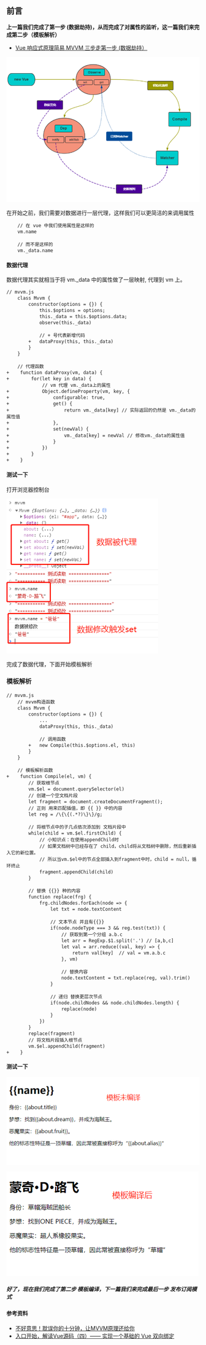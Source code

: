 ## 前言
**上一篇我们完成了第一步 (数据劫持)，从而完成了对属性的监听，这一篇我们来完成第二步（模板解析）**

- [Vue 响应式原理简易 MVVM 三步走第一步 (数据劫持）](https://juejin.im/post/5d2d6bad6fb9a07ef710a683)

![image](https://github.com/seven-it/Learn-Vue/blob/master/Vue%E5%93%8D%E5%BA%94%E5%BC%8F%E5%8E%9F%E7%90%86%E4%B8%89%E9%83%A8%E8%B5%B0/images/00.png)

在开始之前，我们需要对数据进行一层代理，这样我们可以更简洁的来调用属性

```
    // 在 vue 中我们使用属性是这样的
    vm.name
    
    // 而不是这样的
    vm._data.name
```
#### 数据代理
数据代理其实就相当于将 vm._data 中的属性做了一层映射, 代理到 vm 上。

```
// mvvm.js
    class Mvvm {
        constructor(options = {}) {
            this.$options = options;
            this._data = this.$options.data;
            observe(this._data)
            
            // + 号代表新增代码
        +   dataProxy(this, this._data)
        }
    }    
    
    // 代理函数
+    function dataProxy(vm, data) {
+        for(let key in data) {
             // vm 代理 vm._data上的属性
+            Object.defineProperty(vm, key, {
+                configurable: true,
+                get() {
+                    return vm._data[key] // 实际返回的仍然是 vm._data的属性值
+                },
+                set(newVal) {
+                    vm._data[key] = newVal // 修改vm._data的属性值
+                }
+            })
+        }
+    }
```
#### 测试一下
打开浏览器控制台

![image](https://github.com/seven-it/Learn-Vue/blob/master/Vue%E5%93%8D%E5%BA%94%E5%BC%8F%E5%8E%9F%E7%90%86%E4%B8%89%E9%83%A8%E8%B5%B0/images/c1.png)

完成了数据代理，下面开始模板解析
### 模板解析

```
// mvvm.js
    // mvvm构造函数
    class Mvvm {
        constructor(options = {}) {
            ...
            dataProxy(this, this._data)
            
            // 调用函数
        +   new Compile(this.$options.el, this)
        }
    }
    
    // 模板解析函数
+    function Compile(el, vm) {
        // 获取根节点
        vm.$el = document.querySelector(el)
        // 创建一个空文档片段
        let fragment = document.createDocumentFragment();
        // 正则 用来匹配插值，即 {{ }} 中的内容
        let reg = /\{\{(.*?)\}\}/g;
        
        // 将根节点中的子几点依次添加到 文档片段中
        while(child = vm.$el.firstChild) {
            // 小知识点：在使用appendChild时
            // 如果文档树中已经存在了 child，child将从文档树中删除，然后重新插入它的新位置。
            // 所以当vm.$el中的节点全部插入到fragment中时，child = null，循环终止
            fragment.appendChild(child)
        }
        
        // 替换 {{}} 种的内容
        function replace(frg) {
            frg.childNodes.forEach(node => {
                let txt = node.textContent
                
                // 文本节点 并且有{{}}
                if(node.nodeType === 3 && reg.test(txt)) {
                    // 获取到第一个分组 a.b.c
                    let arr = RegExp.$1.split('.') // [a,b,c]
                    let val = arr.reduce((val, key) => {
                        return val[key]  // val = vm.a.b.c
                    }, vm)
                    
                    // 替换内容
                    node.textContent = txt.replace(reg, val).trim()
                }
                
                // 递归 替换更层次节点
                if(node.childNodes && node.childNodes.length) {
                    replace(node)
                }
            })
        }
        replace(fragment)
        // 将文档片段插入根节点
        vm.$el.appendChild(fragment)
+    }
```
#### 测试一下
![image](https://github.com/seven-it/Learn-Vue/blob/master/Vue%E5%93%8D%E5%BA%94%E5%BC%8F%E5%8E%9F%E7%90%86%E4%B8%89%E9%83%A8%E8%B5%B0/images/c2.png)

![image](https://github.com/seven-it/Learn-Vue/blob/master/Vue%E5%93%8D%E5%BA%94%E5%BC%8F%E5%8E%9F%E7%90%86%E4%B8%89%E9%83%A8%E8%B5%B0/images/c3.png)

##### 好了，现在我们完成了第二步 模板编译，下一篇我们来完成最后一步 发布订阅模式 
#### 参考资料
- [不好意思！耽误你的十分钟，让MVVM原理还给你](https://juejin.im/post/5abdd6f6f265da23793c4458)
- [入口开始，解读Vue源码（四）—— 实现一个基础的 Vue 双向绑定](https://github.com/muwoo/blogs/blob/master/src/Vue/5.md)
